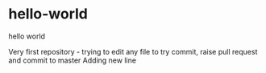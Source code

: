 # hello-world
hello world

Very first repository - trying to edit any file to try commit, raise pull request and commit to master
Adding new line

